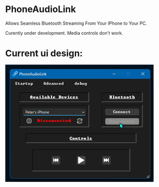 # PhoneAudioLink
Allows Seamless Bluetooth Streaming From Your IPhone to Your PC.

Curently under development. Media controls don't work.


# Current ui design:

![image](./UI.gif)

